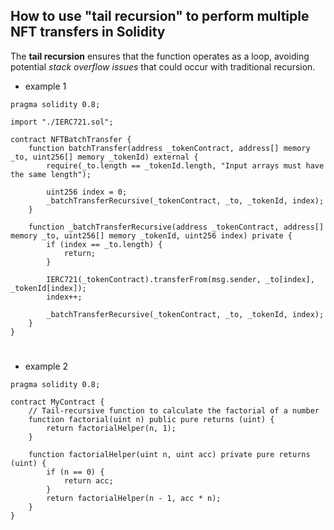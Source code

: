 ## How to use "tail recursion" to perform multiple NFT transfers in Solidity

The **tail recursion** ensures that the function operates as a loop, avoiding potential *stack overflow issues* that could occur with traditional recursion.

- example 1
```solidity
pragma solidity 0.8;

import "./IERC721.sol";

contract NFTBatchTransfer {
    function batchTransfer(address _tokenContract, address[] memory _to, uint256[] memory _tokenId) external {
        require(_to.length == _tokenId.length, "Input arrays must have the same length");

        uint256 index = 0;
        _batchTransferRecursive(_tokenContract, _to, _tokenId, index);
    }

    function _batchTransferRecursive(address _tokenContract, address[] memory _to, uint256[] memory _tokenId, uint256 index) private {
        if (index == _to.length) {
            return;
        }

        IERC721(_tokenContract).transferFrom(msg.sender, _to[index], _tokenId[index]);
        index++;

        _batchTransferRecursive(_tokenContract, _to, _tokenId, index);
    }
}
```

#

- example 2
```solidity
pragma solidity 0.8;

contract MyContract {
    // Tail-recursive function to calculate the factorial of a number
    function factorial(uint n) public pure returns (uint) {
        return factorialHelper(n, 1);
    }

    function factorialHelper(uint n, uint acc) private pure returns (uint) {
        if (n == 0) {
            return acc;
        }
        return factorialHelper(n - 1, acc * n);
    }
}
```
